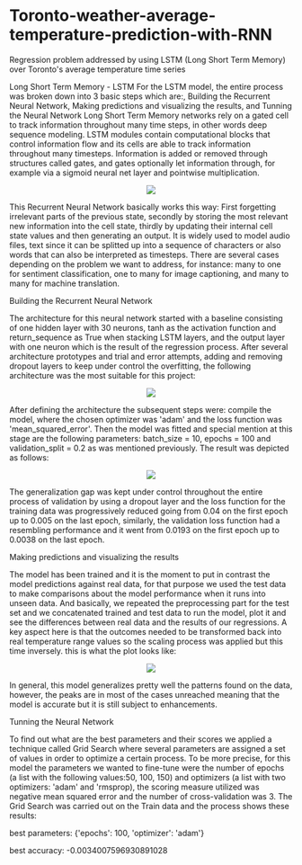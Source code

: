 # Toronto-weather-average-temperature-prediction-with-RNN
Regression problem addressed by using LSTM (Long Short Term Memory) over Toronto's average temperature time series

Long Short Term Memory - LSTM
For the LSTM model, the entire process was broken down into 3 basic steps which are:, Building the Recurrent Neural Network, Making predictions and visualizing the results, and Tunning the Neural Network
Long Short Term Memory networks rely on a gated cell to track information throughout many time steps, in other words deep sequence modeling. LSTM modules contain computational blocks that control information flow and its cells are able to track information throughout many timesteps. Information is added or removed through structures called gates, and gates optionally let information through, for example via a sigmoid neural net layer and pointwise multiplication.

<p align="center">
  <img src="https://user-images.githubusercontent.com/90570944/162834605-0f7bc829-876d-4acb-a0a4-d18c2623fccd.png">
</p>

This Recurrent Neural Network basically works this way: First forgetting irrelevant parts of the previous state, secondly by storing the most relevant new information into the cell state, thirdly by updating their internal cell state values and then generating an output. It is widely used to model audio files, text since it can be splitted up into a sequence of characters or also words that can also be interpreted as timesteps. There are several cases depending on the problem we want to address, for instance: many to one for sentiment classification,  one to many for image captioning, and many to many for machine translation.

Building the Recurrent Neural Network

The architecture for this neural network started with a baseline consisting of one hidden layer with 30 neurons, tanh as the activation function and return_sequence as True when stacking LSTM layers, and the output layer with one neuron which is the result of the regression process. After several architecture prototypes and trial and error attempts, adding and removing dropout layers to keep under control the overfitting, the following architecture was the most suitable for this project:

<p align="center">
  <img src="https://user-images.githubusercontent.com/90570944/162837608-3cbe1218-0ea6-45a6-ac06-276ede9e3b2c.png">
</p>

After defining the architecture the subsequent steps were: compile the model, where the chosen optimizer was 'adam' and the loss function was 'mean_squared_error'. Then the model was fitted and special mention at this stage are the following parameters: batch_size = 10, epochs = 100 and validation_split = 0.2 as was mentioned previously. The result was depicted as follows:

<p align="center">
  <img src="https://user-images.githubusercontent.com/90570944/162838301-153cd78a-8394-4ac6-8ea7-e5c5a9f8bd97.png">
</p>

The generalization gap was kept under control throughout the entire process of validation by using a dropout layer and the loss function for the training data was progressively reduced going from 0.04 on the first epoch up to 0.005 on the last epoch, similarly, the validation loss function had a resembling performance and it went from 0.0193 on the first epoch up to 0.0038 on the last epoch.

Making predictions and visualizing the results

The model has been trained and it is the moment to put in contrast the model predictions against real data, for that purpose we used the test data to make comparisons about the model performance when it runs into unseen data. And basically, we repeated the preprocessing part for the test set and we concatenated trained and test data to run the model, plot it and see the differences between real data and the results of our regressions. A key aspect here is that the outcomes needed to be transformed back into real temperature range values so the scaling process was applied but this time inversely. this is what the plot looks like:

<p align="center">
  <img src="https://user-images.githubusercontent.com/90570944/162838610-00905e01-894b-4241-9dc3-9a4c4c3d321f.png">
</p>

In general, this model generalizes pretty well the patterns found on the data, however, the peaks are in most of the cases unreached meaning that the model is accurate but it is still subject to enhancements.

Tunning the Neural Network

To find out what are the best parameters and their scores we applied a technique called Grid Search where several parameters are assigned a set of values in order to optimize a certain process. To be more precise, for this model the parameters we wanted to fine-tune were the number of epochs (a list with the following values:50, 100, 150) and optimizers (a list with two optimizers: 'adam' and 'rmsprop), the scoring measure utilized was negative mean squared error and the number of cross-validation was 3. The Grid Search was carried out on the Train data and the process shows these results:

best parameters:
 {'epochs': 100, 'optimizer': 'adam'}

best accuracy:
 -0.0034007596930891028

